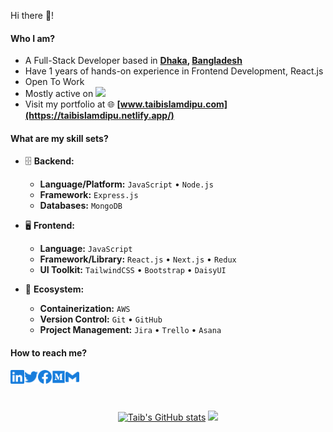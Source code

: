Hi there 👋!

#### Who I am?

- A Full-Stack Developer based in **[Dhaka](https://en.wikipedia.org/wiki/Dhaka), [Bangladesh](https://en.wikipedia.org/wiki/Bangladesh)**
- Have 1 years of hands-on experience in Frontend Development, React.js
- Open To Work
- Mostly active on <a href="https://www.linkedin.com/in/taibislamdipu/" target="_blank"><img src="https://cdn-icons-png.flaticon.com/512/174/174857.png" height=20></a>
- Visit my portfolio at 🌐 **[www.taibislamdipu.com](https://taibislamdipu.netlify.app/)**

#### What are my skill sets?

- 🗄️ **Backend:**

  - **Language/Platform:** `JavaScript` • `Node.js`
  - **Framework:** `Express.js`
  - **Databases:** `MongoDB`

- 🖥 **Frontend:**

  - **Language:** `JavaScript`
  - **Framework/Library:** `React.js` • `Next.js` • `Redux`
  - **UI Toolkit:** `TailwindCSS` • `Bootstrap` • `DaisyUI`

- 🎡 **Ecosystem:**
  - **Containerization:** `AWS`
  - **Version Control:** `Git` • `GitHub`
  - **Project Management:** `Jira` • `Trello` • `Asana`

#### How to reach me?

<a href="https://www.linkedin.com/in/taibislamdipu">
  <img align="left" alt="LinkedIn" width="22px" src="./assets/linkedin.svg" />
</a>

<a href="https://twitter.com/taibislamdipu">
  <img align="left" alt="Twitter" width="22px" src="./assets/twitter.svg" />
</a>

<a href="https://www.facebook.com/taibislamdipu">
  <img align="left" alt="Facebook" width="22px" src="./assets/facebook.svg" />
</a>

<a href="https://medium.com/@taibislamdipu">
  <img align="left" alt="Medium" width="22px" src="./assets/medium.svg" />
</a>

<a href="mailto:mailtaibislam@gmail.com">
  <img align="left" alt="Mail" width="22px" src="./assets/gmail.svg" />
</a>

<br/>
<br/>
<br/>

<p align="center">
<a href="http://www.github.com/taibislamdipu"><img src="https://github-readme-stats.vercel.app/api?username=taibislamdipu&show_icons=true&hide=&count_private=true&title_color=3382ed&text_color=ffffff&icon_color=3382ed&bg_color=1c1917&hide_border=true&show_icons=true" alt="Taib's GitHub stats" /></a>
<a href="http://www.github.com/taibislamdipu"><img src="https://github-readme-streak-stats.herokuapp.com/?user=taibislamdipu&stroke=ffffff&background=1c1917&ring=0891b2&fire=0891b2&currStreakNum=ffffff&currStreakLabel=0891b2&sideNums=ffffff&sideLabels=ffffff&dates=ffffff&hide_border=true" /></a>
 </p>
